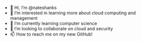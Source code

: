 - 👋 Hi, I’m @nateshanks
- 👀 I’m interested in learning more about cloud computing and management
- 🌱 I’m currently learning computer science
- 💞️ I’m looking to collaborate on cloud and security 
- 📫 How to reach me on my new GitHub!

